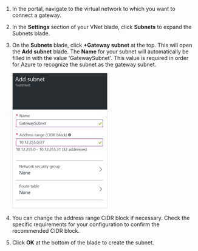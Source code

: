 1. In the portal, navigate to the virtual network to which you want to connect a gateway.

2. In the **Settings** section of your VNet blade, click **Subnets** to expand the Subnets blade.

3. On the **Subnets** blade, click **+Gateway subnet** at the top. This will open the **Add subnet** blade. The **Name** for your subnet will automatically be filled in with the value 'GatewaySubnet'. This value is required in order for Azure to recognize the subnet as the gateway subnet.

    ![Add the gateway subnet](./media/vpn-gateway-add-gwsubnet-rm-portal-include/addgwsubnet250.png)

4. You can change the address range CIDR block if necessary. Check the specific requirements for your configuration to confirm the recommended CIDR block.

5. Click **OK** at the bottom of the blade to create the subnet.





<!--HONumber=Sep16_HO4-->



